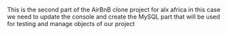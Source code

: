 This is the second part of the AirBnB clone project for alx africa in this case we need to update the console and create the MySQL part that will be used for testing and manage objects of our project
